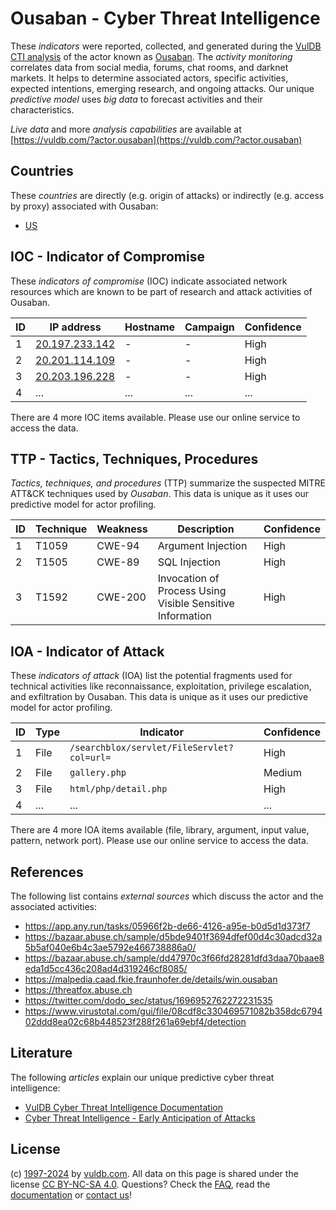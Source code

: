 # Ousaban - Cyber Threat Intelligence

These _indicators_ were reported, collected, and generated during the [VulDB CTI analysis](https://vuldb.com/?kb.cti) of the actor known as [Ousaban](https://vuldb.com/?actor.ousaban). The _activity monitoring_ correlates data from social media, forums, chat rooms, and darknet markets. It helps to determine associated actors, specific activities, expected intentions, emerging research, and ongoing attacks. Our unique _predictive model_ uses _big data_ to forecast activities and their characteristics.

_Live data_ and more _analysis capabilities_ are available at [https://vuldb.com/?actor.ousaban](https://vuldb.com/?actor.ousaban)

## Countries

These _countries_ are directly (e.g. origin of attacks) or indirectly (e.g. access by proxy) associated with Ousaban:

* [US](https://vuldb.com/?country.us)

## IOC - Indicator of Compromise

These _indicators of compromise_ (IOC) indicate associated network resources which are known to be part of research and attack activities of Ousaban.

ID | IP address | Hostname | Campaign | Confidence
-- | ---------- | -------- | -------- | ----------
1 | [20.197.233.142](https://vuldb.com/?ip.20.197.233.142) | - | - | High
2 | [20.201.114.109](https://vuldb.com/?ip.20.201.114.109) | - | - | High
3 | [20.203.196.228](https://vuldb.com/?ip.20.203.196.228) | - | - | High
4 | ... | ... | ... | ...

There are 4 more IOC items available. Please use our online service to access the data.

## TTP - Tactics, Techniques, Procedures

_Tactics, techniques, and procedures_ (TTP) summarize the suspected MITRE ATT&CK techniques used by _Ousaban_. This data is unique as it uses our predictive model for actor profiling.

ID | Technique | Weakness | Description | Confidence
-- | --------- | -------- | ----------- | ----------
1 | T1059 | CWE-94 | Argument Injection | High
2 | T1505 | CWE-89 | SQL Injection | High
3 | T1592 | CWE-200 | Invocation of Process Using Visible Sensitive Information | High

## IOA - Indicator of Attack

These _indicators of attack_ (IOA) list the potential fragments used for technical activities like reconnaissance, exploitation, privilege escalation, and exfiltration by Ousaban. This data is unique as it uses our predictive model for actor profiling.

ID | Type | Indicator | Confidence
-- | ---- | --------- | ----------
1 | File | `/searchblox/servlet/FileServlet?col=url=` | High
2 | File | `gallery.php` | Medium
3 | File | `html/php/detail.php` | High
4 | ... | ... | ...

There are 4 more IOA items available (file, library, argument, input value, pattern, network port). Please use our online service to access the data.

## References

The following list contains _external sources_ which discuss the actor and the associated activities:

* https://app.any.run/tasks/05966f2b-de66-4126-a95e-b0d5d1d373f7
* https://bazaar.abuse.ch/sample/d5bde9401f3694dfef00d4c30adcd32a5b5af040e6b4c3ae5792e466738886a0/
* https://bazaar.abuse.ch/sample/dd47970c3f66fd28281dfd3daa70baae8eda1d5cc436c208ad4d319246cf8085/
* https://malpedia.caad.fkie.fraunhofer.de/details/win.ousaban
* https://threatfox.abuse.ch
* https://twitter.com/dodo_sec/status/1696952762272231535
* https://www.virustotal.com/gui/file/08cdf8c330469571082b358dc679402ddd8ea02c68b448523f288f261a69ebf4/detection

## Literature

The following _articles_ explain our unique predictive cyber threat intelligence:

* [VulDB Cyber Threat Intelligence Documentation](https://vuldb.com/?kb.cti)
* [Cyber Threat Intelligence - Early Anticipation of Attacks](https://www.scip.ch/en/?labs.20201022)

## License

(c) [1997-2024](https://vuldb.com/?kb.changelog) by [vuldb.com](https://vuldb.com/?kb.about). All data on this page is shared under the license [CC BY-NC-SA 4.0](https://creativecommons.org/licenses/by-nc-sa/4.0/). Questions? Check the [FAQ](https://vuldb.com/?kb.faq), read the [documentation](https://vuldb.com/?kb) or [contact us](https://vuldb.com/?contact)!
